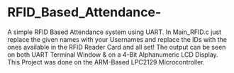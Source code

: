 # RFID_Based_Attendance-
A simple RFID Based Attendance system using UART. In  Main_RFID.c just replace the given names with your Usernames and replace the IDs with the ones available in the RFID Reader Card and all set! The output can be seen on both UART Terminal Window &amp; on a 4-Bit Alphanumeric LCD Display. This Project was done on the ARM-Based LPC2129 Microcontroller.
